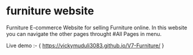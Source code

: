 # furniture website
Furniture E-commerce Website for selling Furniture online.
In this website you can navigate the other pages throught #All Pages in menu.

Live demo :- { https://vickymuduli3083.github.io/V7-Furniture/ }


